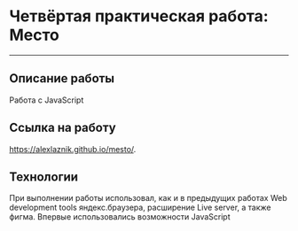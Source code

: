 # Четвёртая практическая работа: Место
------
## Описание работы
Работа с JavaScript 
## Ссылка на работу
https://alexlaznik.github.io/mesto/.
## Технологии
При выполнении работы использовал, как и в предыдущих работах Web development tools яндекс.браузера, расширение Live server, а также фигма. 
Впервые использовались возможности JavaScript